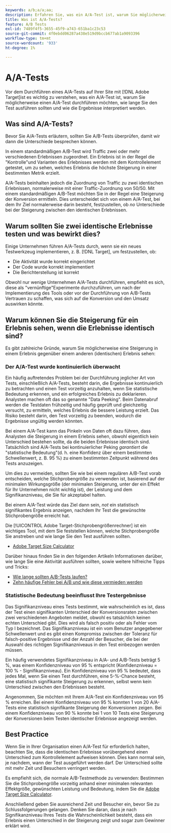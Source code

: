 ```yaml
---
keywords: a/b;a/a;aa;
description: Erfahren Sie, was ein A/A-Test ist, warum Sie möglicherweise einen A/A-Test durchführen möchten, wie lange Sie den Test ausführen sollten und wie die Ergebnisse interpretiert werden.
title: Was ist A/A-Tests?
feature: A/B Tests
exl-id: 7489f4f5-3655-45f9-a743-651ba1c23c53
source-git-commit: 4f0ebdd06287a438e519d9bccb677ab1a9093396
workflow-type: tm+mt
source-wordcount: '933'
ht-degree: 1%

---
```


# A/A-Tests

Vor dem Durchführen eines A/A-Tests auf Ihrer Site mit [!DNL Adobe Target]ist es wichtig zu verstehen, was ein A/A-Test ist, warum Sie möglicherweise einen A/A-Test durchführen möchten, wie lange Sie den Test ausführen sollten und wie die Ergebnisse interpretiert werden.

## Was sind A/A-Tests?

Bevor Sie A/A-Tests erläutern, sollten Sie A/B-Tests überprüfen, damit wir dann die Unterschiede besprechen können.

In einem standardmäßigen A/B-Test wird Traffic zwei oder mehr verschiedenen Erlebnissen zugeordnet. Ein Erlebnis ist in der Regel die &quot;Kontrolle&quot;und Varianten des Erlebnisses werden mit dem Kontrollelement getestet, um zu sehen, welches Erlebnis die höchste Steigerung in einer bestimmten Metrik erzielt.

A/A-Tests beinhalten jedoch die Zuordnung von Traffic zu zwei identischen Erlebnissen, normalerweise mit einer Traffic-Zuordnung von 50/50. Mit einem standardmäßigen A/B-Test möchten Sie in der Regel eine Steigerung der Konversion ermitteln. Dies unterscheidet sich von einem A/A-Test, bei dem Ihr Ziel normalerweise darin besteht, festzustellen, ob *no* Unterschiede bei der Steigerung zwischen den identischen Erlebnissen.

## Warum sollten Sie zwei identische Erlebnisse testen und was bewirkt dies?

Einige Unternehmen führen A/A-Tests durch, wenn sie ein neues Testwerkzeug implementieren, z. B. [!DNL Target], um festzustellen, ob:

* Die Aktivität wurde korrekt eingerichtet
* Der Code wurde korrekt implementiert
* Die Berichterstellung ist korrekt

Obwohl nur wenige Unternehmen A/A-Tests durchführen, empfiehlt es sich, diese als &quot;vernünftige&quot;Experimente durchzuführen, um nach der Implementierung des Tools oder vor der Durchführung von A/B-Tests Vertrauen zu schaffen, was sich auf die Konversion und den Umsatz auswirken könnte.

## Warum können Sie die Steigerung für ein Erlebnis sehen, wenn die Erlebnisse identisch sind?

Es gibt zahlreiche Gründe, warum Sie möglicherweise eine Steigerung in einem Erlebnis gegenüber einem anderen (identischen) Erlebnis sehen:

### Der A/A-Test wurde kontinuierlich überwacht

Ein häufig auftretendes Problem bei der Durchführung jeglicher Art von Tests, einschließlich A/A-Tests, besteht darin, die Ergebnisse kontinuierlich zu betrachten und einen Test vorzeitig anzuhalten, wenn Sie statistische Bedeutung erkennen, und ein erfolgreiches Erlebnis zu deklarieren. Analysten machen oft das so genannte &quot;Data Peeking&quot;. Beim Datenabruf werden die Testdaten frühzeitig und häufig geprüft und gleichzeitig versucht, zu ermitteln, welches Erlebnis die bessere Leistung erzielt. Das Risiko besteht darin, den Test vorzeitig zu beenden, wodurch die Ergebnisse ungültig werden könnten.

Bei einem A/A-Test kann das Pinkeln von Daten oft dazu führen, dass Analysten die Steigerung in einem Erlebnis sehen, obwohl eigentlich kein Unterschied bestehen sollte, da die beiden Erlebnisse identisch sind. Tatsächlich sind A/A-Tests bei kontinuierlicher Peking *garantiert* die &quot;statistische Bedeutung&quot;(d. h. eine Konfidenz über einem bestimmten Schwellenwert, z. B. 95 %) zu einem bestimmten Zeitpunkt während des Tests anzuzeigen.

Um dies zu vermeiden, sollten Sie wie bei einem regulären A/B-Test vorab entscheiden, welche Stichprobengröße zu verwenden ist, basierend auf der minimalen Wirkungsgröße (der minimalen Steigerung, unter der ein Effekt für Ihr Unternehmen nicht wichtig ist), der Leistung und dem Signifikanzniveau, die Sie für akzeptabel halten.

Bei einem A/A-Test würde das Ziel dann sein, *not* ein statistisch signifikantes Ergebnis anzeigen, nachdem Ihr Test die gewünschte Stichprobengröße erreicht hat.

Die [!UICONTROL Adobe Target-Stichprobengrößenrechner] ist ein wichtiges Tool, mit dem Sie feststellen können, welche Stichprobengröße Sie anstreben und wie lange Sie den Test ausführen sollten.

* [Adobe Target Size Calculator](/help/main/c-activities/t-test-ab/sample-size-determination.md#section_6B8725BD704C4AFE939EF2A6B6E834E6)

Darüber hinaus finden Sie in den folgenden Artikeln Informationen darüber, wie lange Sie eine Aktivität ausführen sollten, sowie weitere hilfreiche Tipps und Tricks:

* [Wie lange sollten A/B-Tests laufen?](/help/main/c-activities/t-test-ab/sample-size-determination.md)
* [Zehn häufige Fehler bei A/B und wie diese vermieden werden](/help/main/c-activities/t-test-ab/common-ab-testing-pitfalls.md)

### Statistische Bedeutung beeinflusst Ihre Testergebnisse

Das Signifikanzniveau eines Tests bestimmt, wie wahrscheinlich es ist, dass der Test einen signifikanten Unterschied der Konversionsraten zwischen zwei verschiedenen Angeboten meldet, obwohl es tatsächlich keinen echten Unterschied gibt. Dies wird als falsch positiv oder als Fehler vom Typ I bezeichnet. Das Signifikanzniveau ist ein vom Benutzer angegebener Schwellenwert und es gibt einen Kompromiss zwischen der Toleranz für falsch-positive Ergebnisse und der Anzahl der Besucher, die bei der Auswahl des richtigen Signifikanzniveaus in den Test einbezogen werden müssen.

Ein häufig verwendetes Signifikanzniveau in A/A- und A/B-Tests beträgt 5 %, was einem Konfidenzniveau von 95 % entspricht (Konfidenzniveau = 100 % - Signifikanzniveau). Ein Konfidenzniveau von 95 % bedeutet, dass jedes Mal, wenn Sie einen Test durchführen, eine 5-%-Chance besteht, eine statistisch signifikante Steigerung zu erkennen, selbst wenn kein Unterschied zwischen den Erlebnissen besteht.

Angenommen, Sie möchten mit Ihrem A/A-Test ein Konfidenzniveau von 95 % erreichen. Bei einem Konfidenzniveau von 95 % konnten 1 von 20 A/A-Tests eine statistisch signifikante Steigerung der Konversionen zeigen. Bei einem Konfidenzniveau von 90 % konnte bei 1 von 10 Tests eine Steigerung der Konversionen beim Testen identischer Erlebnisse angezeigt werden.

## Best Practice

Wenn Sie in Ihrer Organisation einen A/A-Test für erforderlich halten, beachten Sie, dass die identischen Erlebnisse vorübergehend einen Unterschied zum Kontrollelement aufweisen können. Dies kann normal sein, je nachdem, wann der Test ausgeführt werden darf. Der Unterschied sollte mit mehr Zeit und Besuchern verringert werden.

Es empfiehlt sich, die normale A/B-Testmethode zu verwenden: Bestimmen Sie die Stichprobengröße vorzeitig anhand einer minimalen relevanten Effektgröße, gewünschten Leistung und Bedeutung, indem Sie die [Adobe Target Size Calculator](/help/main/c-activities/t-test-ab/sample-size-determination.md#section_6B8725BD704C4AFE939EF2A6B6E834E6).

Anschließend geben Sie ausreichend Zeit und Besucher ein, bevor Sie zu Schlussfolgerungen gelangen. Denken Sie daran, dass je nach Signifikanzniveau Ihres Tests die Wahrscheinlichkeit besteht, dass ein Erlebnis einen Unterschied in der Steigerung zeigt und sogar zum Gewinner erklärt wird.
